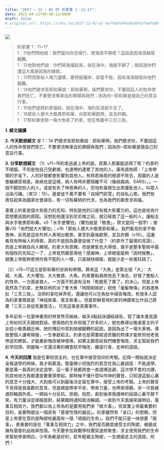 ```yaml
---
title: "2017 – 12 – 02 QT 約拿書 1：11~17"
date: 2025-04-12T00:48:11+0800
draft: false
# original_url: https://cmtc.tw/2017-12-02-qt-%e7%b4%84%e6%8b%bf%e6%9b%b8-1%ef%bc%9a1117
---
```


![](/images/qt.jpg)
> 約拿書 1：11\~17  
> 1：11他們問他說：我們當向你怎樣行，使海浪平靜呢？這話是因海浪越發翻騰。  
> 1：12他對他們說：你們將我擡起來，拋在海中，海就平靜了；我知道你們遭這大風是因我的緣故。  
> 1：13然而那些人竭力盪槳，要把船攏岸，卻是不能，因為海浪越發向他們翻騰。  
> 1：14他們便求告耶和華說：耶和華啊，我們懇求你，不要因這人的性命使我們死亡，不要使流無辜血的罪歸與我們；因為你─耶和華是隨自己的意旨行事。  
> 1：15他們遂將約拿擡起，拋在海中，海的狂浪就平息了。  
> 1：16那些人便大大敬畏耶和華，向耶和華獻祭，並且許願。  
> 1：17耶和華安排一條大魚吞了約拿，他在魚腹中三日三夜。

**1. 經文誦讀**

**2.  今天默想經文**
拿 1：14 們便求告耶和華說：耶和華啊，我們懇求你，不要因這人的性命使我們死亡，不要使流無辜血的罪歸與我們；因為你─耶和華是隨自己的意旨行事。

**3. 分享默想經文**
（1）v11\~16約拿逃避上帝的面，其實人那裏能逃得了呢？約拿的不順服，不但是他自己受虧損，也連帶的連累了其他的人。康來昌牧師：「上帝帶領的宇宙下，人的好壞都會影響到其他人。有時若禍患的根源不除去，周圍的人是會繼續受禍患。疾病也是這樣，病人有時非要隔離不可（像痲瘋病、SARS）。」一個不饒恕別人的人，或是有失了神恩典的人，恐怕有毒根生出來擾亂他人，叫眾人沾染污穢。（來12：15）。基督徒千萬不要有「自掃門前雪」的自私心態，我們有責任起來為國家社會禱告，有一切有權柄的代求，也為我們的鄰舍求祝福。

事實上約拿是個大有能力的先知，特別是他的口是有極大影響力的，這也是他為什麼想要逃跑的原因。沒想到他還沒到尼尼微之前，就已經救了這一船的人，讓船主與水手敬畏耶和華。v5「水手便懼怕」（懼怕就是「敬畏」，原文是同一個字）；接著v10「他們就大大懼怕」；v16「那些人便大大敬畏耶和華」。我們看見約拿不敬畏神，反而是這些外邦人表現出敬畏，甚至到最後獻祭，並且許願（v16）。這裏看見有時候人的得救，真的不是因為基督徒做了什麼？（約拿作了最壞的見證），而是上帝親自向人顯現。約拿大有恩賜，但是脾氣也大得很，幾乎是整本聖經中最有個性的先知之一了，上帝竟然願意用他？感謝神，上帝總是能夠「因材施教」，就像上帝能夠使用你我不配的人一樣，只是越快順服，就能少走一些冤枉路了。

（2）v15\~17這又是耶和華的安排和帶領。算來這「大魚」是第五個「大」：大城、大風、大大懼怕、大大敬畏、大魚。約拿要船員將他丟下海去，好救了整船人的性命，一方面是救人，一方面不知道有沒有「乾脆死了算了」的決心。但是上帝竟然為了約拿，史無前例的派了隻大魚「時間剛剛好」把他「毫髮無傷」的吞進魚肚「三天三夜」，沒把約拿吃掉弄死，還讓他可以在魚肚中禱告悔改。有很多人認為約拿書簡直是「神話故事、寓言故事」，但是耶穌曾用約拿的神蹟來比作自己將要「三天三夜從死裏復活」，可見這事是真實事件。

多年前有一位蒙神重用的林曾秀芬姊妹，每天4點起床讀經禱告，寫了幾本書見證上帝如何天天跟她對話，使用她的生命祝福了許多的人，她也教導出敬虔愛主的子女從小敬畏親近神。她的傳記中寫到她被翻轉的起因，是因為出了一場大車禍，導致整個人謙卑降服，一生奉獻給主。約拿也是需要經過苦難的熬煉才能修剪他老我悖逆的脾氣，才能重新悔改被神使用。如果主願意給我們機會悔改，求主幫助我們趁早回頭，把握每一天還活著的機會趁早悔改，離惡行善，走神的道路。

**4. 今天的回應**
我是在軍校信主的，也在軍中接受信仰的考驗。記得一開始就決定呈報退學的時候，我才剛慕道。聖靈微小但強烈的意念在我心裏說話：不能退學。要是萬一我真的決定退學，這一輩子我都將會一直選擇逃避，這次學不會的功課，到其他地方我都還是要重頭學起。那時候不懂什麼叫作神的聲音，只知道這股心裏的意念十分強大，大到我可以到最後決定留在軍中，接受上帝的考驗。上帝的聲音不見得是我喜歡的意見，但是總是帶來平安、帶來力量，也帶來得勝。另一次我被通知輪調外島，一開始十分反抗，拒絕，抱怨，直到後來我讀神的話語心裏平靜下來，有力量決定順服面對，結果臨時通知取消輪調。一直到今天我越來越明白，萬事互相效力，我們都以為上帝為的是要用我們來「做大事」，但其實上帝最重要的目的，是要陶塑出一個具有「基督性情的器皿」。約拿雖然有「金口」的恩賜，但是上帝更在意的是陶塑他裏面有一個「順服的生命」。我們不能只是一味想要「服事」，更重要的是在「萬事互相效力」之中，我們是否願意接受主的陶塑，被磨成擁有基督的品格與性情。今天要參加政戰學校團契退修聚會，求主使用我們的生命來幫助學弟明白，少年負軛是好的，趁年輕被主陶塑，一生順服走主的道路，阿們！

